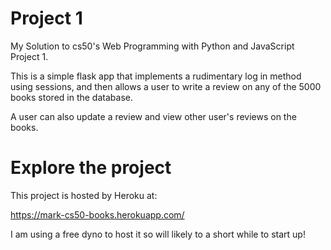 # Project 1

My Solution to cs50's Web Programming with Python and JavaScript Project 1.

This is a simple flask app that implements a rudimentary log in method using sessions, and then allows a user to write a review on any of the 5000 books stored in the database.

A user can also update a review and view other user's reviews on the books.

# Explore the project

This project is hosted by Heroku at:

https://mark-cs50-books.herokuapp.com/

I am using a free dyno to host it so will likely to a short while to start up!
